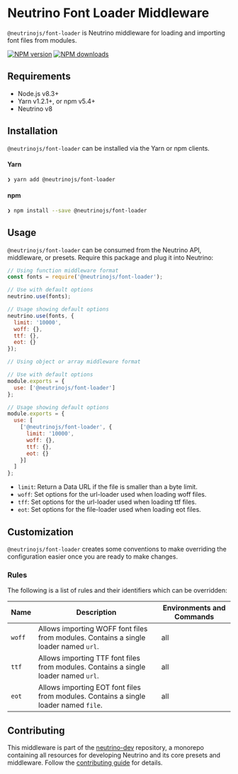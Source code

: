 # Neutrino Font Loader Middleware

`@neutrinojs/font-loader` is Neutrino middleware for loading and importing font files from modules.

[![NPM version][npm-image]][npm-url]
[![NPM downloads][npm-downloads]][npm-url]

## Requirements

- Node.js v8.3+
- Yarn v1.2.1+, or npm v5.4+
- Neutrino v8

## Installation

`@neutrinojs/font-loader` can be installed via the Yarn or npm clients.

#### Yarn

```bash
❯ yarn add @neutrinojs/font-loader
```

#### npm

```bash
❯ npm install --save @neutrinojs/font-loader
```

## Usage

`@neutrinojs/font-loader` can be consumed from the Neutrino API, middleware, or presets. Require this package
and plug it into Neutrino:

```js
// Using function middleware format
const fonts = require('@neutrinojs/font-loader');

// Use with default options
neutrino.use(fonts);

// Usage showing default options
neutrino.use(fonts, {
  limit: '10000',
  woff: {},
  ttf: {},
  eot: {}
});
```

```js
// Using object or array middleware format

// Use with default options
module.exports = {
  use: ['@neutrinojs/font-loader']
};

// Usage showing default options
module.exports = {
  use: [
    ['@neutrinojs/font-loader', {
      limit: '10000',
      woff: {},
      ttf: {},
      eot: {}
    }]
  ]
};
```

- `limit`: Return a Data URL if the file is smaller than a byte limit.
- `woff`: Set options for the url-loader used when loading woff files.
- `tff`: Set options for the url-loader used when loading ttf files.
- `eot`: Set options for the file-loader used when loading eot files.

## Customization

`@neutrinojs/font-loader` creates some conventions to make overriding the configuration easier once you are
ready to make changes.

### Rules

The following is a list of rules and their identifiers which can be overridden:

| Name | Description | Environments and Commands |
| --- | --- | --- |
| `woff` | Allows importing WOFF font files from modules. Contains a single loader named `url`. | all |
| `ttf` | Allows importing TTF font files from modules. Contains a single loader named `url`. | all |
| `eot` | Allows importing EOT font files from modules. Contains a single loader named `file`. | all |

## Contributing

This middleware is part of the [neutrino-dev](https://github.com/mozilla-neutrino/neutrino-dev) repository, a monorepo
containing all resources for developing Neutrino and its core presets and middleware. Follow the
[contributing guide](https://neutrino.js.org/contributing) for details.

[npm-image]: https://img.shields.io/npm/v/@neutrinojs/font-loader.svg
[npm-downloads]: https://img.shields.io/npm/dt/@neutrinojs/font-loader.svg
[npm-url]: https://npmjs.org/package/@neutrinojs/font-loader
